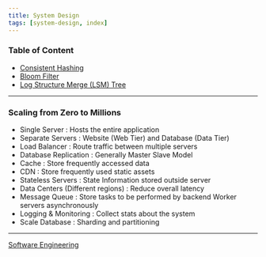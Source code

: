 ```yaml
---
title: System Design
tags: [system-design, index]
---
```


### Table of Content

* [Consistent Hashing](Consistent%20Hashing.md)
* [Bloom Filter](../Data%20Structures%20&%20Algorithms/Data%20Structures/Bloom%20Filter.md)
* [Log Structure Merge (LSM) Tree](../../Database%20Engineering/NoSQL/Log%20Structure%20Merge%20(LSM)%20Tree.md)

---

### Scaling from Zero to Millions

* Single Server : Hosts the entire application
* Separate Servers : Website (Web Tier) and Database (Data Tier)
* Load Balancer : Route traffic between multiple servers
* Database Replication : Generally Master Slave Model
* Cache : Store frequently accessed data
* CDN : Store frequently used static assets
* Stateless Servers : State Information stored outside server
* Data Centers (Different regions) : Reduce overall latency
* Message Queue : Store tasks to be performed by backend Worker servers asynchronously
* Logging & Monitoring : Collect stats about the system
* Scale Database : Sharding and partitioning

---

[Software Engineering](../Software%20Engineering.md)